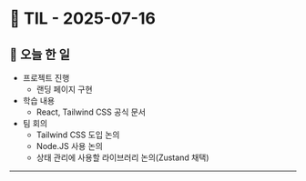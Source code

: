 # 📅 TIL - 2025-07-16

## 📌 오늘 한 일
- 프로젝트 진행
  - 랜딩 페이지 구현
- 학습 내용
  - React, Tailwind CSS 공식 문서
- 팀 회의
  - Tailwind CSS 도입 논의
  - Node.JS 사용 논의
  - 상태 관리에 사용할 라이브러리 논의(Zustand 채택)

---
